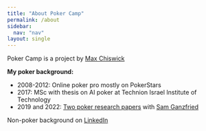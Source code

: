 ```yaml
---
title: "About Poker Camp"
permalink: /about
sidebar:
  nav: "nav"
layout: single
---
```


Poker Camp is a project by [Max Chiswick](https://chisness.com)

**My poker background:** 
- 2008-2012: Online poker pro mostly on PokerStars
- 2017: MSc with thesis on AI poker at Technion Israel Institute of Technology
- 2019 and 2022: [Two poker research papers](https://arxiv.org/search/cs?searchtype=author&query=Chiswick,+M) with [Sam Ganzfried](http://www.ganzfriedresearch.com/)

Non-poker background on [LinkedIn](https://www.linkedin.com/in/maxchiswick/)
